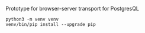 
Prototype for browser-server transport for PostgresQL

    python3 -m venv venv
    venv/bin/pip install --upgrade pip
    